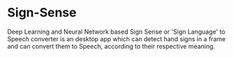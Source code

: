 # Sign-Sense
Deep Learning and Neural Network based Sign Sense or 'Sign Language' to Speech converter is an desktop app which can detect hand signs in a frame and can convert them to Speech, according to their respective meaning.
